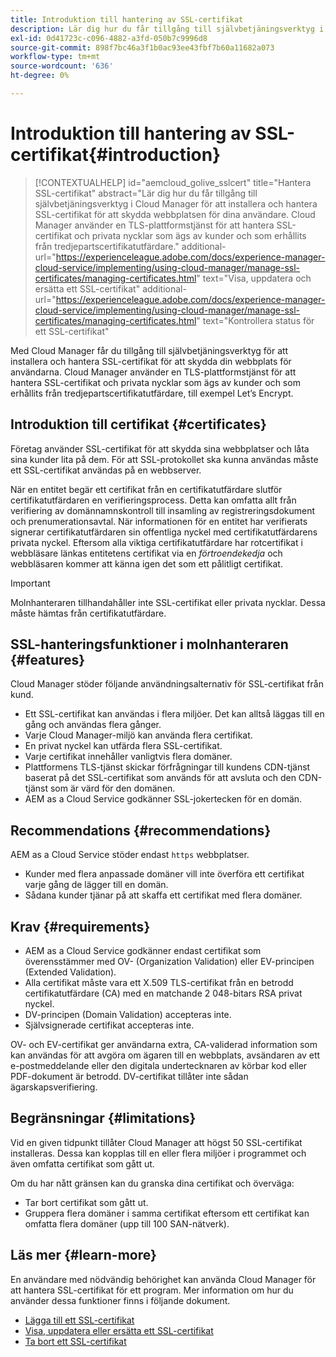 ```yaml
---
title: Introduktion till hantering av SSL-certifikat
description: Lär dig hur du får tillgång till självbetjäningsverktyg i Cloud Manager för att installera SSL-certifikat.
exl-id: 0d41723c-c096-4882-a3fd-050b7c9996d8
source-git-commit: 898f7bc46a3f1b0ac93ee43fbf7b60a11682a073
workflow-type: tm+mt
source-wordcount: '636'
ht-degree: 0%

---
```



# Introduktion till hantering av SSL-certifikat{#introduction}

>[!CONTEXTUALHELP]
>id="aemcloud_golive_sslcert"
>title="Hantera SSL-certifikat"
>abstract="Lär dig hur du får tillgång till självbetjäningsverktyg i Cloud Manager för att installera och hantera SSL-certifikat för att skydda webbplatsen för dina användare. Cloud Manager använder en TLS-plattformstjänst för att hantera SSL-certifikat och privata nycklar som ägs av kunder och som erhållits från tredjepartscertifikatutfärdare."
>additional-url="https://experienceleague.adobe.com/docs/experience-manager-cloud-service/implementing/using-cloud-manager/manage-ssl-certificates/managing-certificates.html" text="Visa, uppdatera och ersätta ett SSL-certifikat"
>additional-url="https://experienceleague.adobe.com/docs/experience-manager-cloud-service/implementing/using-cloud-manager/manage-ssl-certificates/managing-certificates.html" text="Kontrollera status för ett SSL-certifikat"

Med Cloud Manager får du tillgång till självbetjäningsverktyg för att installera och hantera SSL-certifikat för att skydda din webbplats för användarna. Cloud Manager använder en TLS-plattformstjänst för att hantera SSL-certifikat och privata nycklar som ägs av kunder och som erhållits från tredjepartscertifikatutfärdare, till exempel Let’s Encrypt.

## Introduktion till certifikat {#certificates}

Företag använder SSL-certifikat för att skydda sina webbplatser och låta sina kunder lita på dem. För att SSL-protokollet ska kunna användas måste ett SSL-certifikat användas på en webbserver.

När en entitet begär ett certifikat från en certifikatutfärdare slutför certifikatutfärdaren en verifieringsprocess. Detta kan omfatta allt från verifiering av domännamnskontroll till insamling av registreringsdokument och prenumerationsavtal. När informationen för en entitet har verifierats signerar certifikatutfärdaren sin offentliga nyckel med certifikatutfärdarens privata nyckel. Eftersom alla viktiga certifikatutfärdare har rotcertifikat i webbläsare länkas entitetens certifikat via en *förtroendekedja* och webbläsaren kommer att känna igen det som ett pålitligt certifikat.

>[!IMPORTANT]
>
>Molnhanteraren tillhandahåller inte SSL-certifikat eller privata nycklar. Dessa måste hämtas från certifikatutfärdare.

## SSL-hanteringsfunktioner i molnhanteraren {#features}

Cloud Manager stöder följande användningsalternativ för SSL-certifikat från kund.

* Ett SSL-certifikat kan användas i flera miljöer. Det kan alltså läggas till en gång och användas flera gånger.
* Varje Cloud Manager-miljö kan använda flera certifikat.
* En privat nyckel kan utfärda flera SSL-certifikat.
* Varje certifikat innehåller vanligtvis flera domäner.
* Plattformens TLS-tjänst skickar förfrågningar till kundens CDN-tjänst baserat på det SSL-certifikat som används för att avsluta och den CDN-tjänst som är värd för den domänen.
* AEM as a Cloud Service godkänner SSL-jokertecken för en domän.

## Recommendations {#recommendations}

AEM as a Cloud Service stöder endast `https` webbplatser.

* Kunder med flera anpassade domäner vill inte överföra ett certifikat varje gång de lägger till en domän.
* Sådana kunder tjänar på att skaffa ett certifikat med flera domäner.

## Krav {#requirements}

* AEM as a Cloud Service godkänner endast certifikat som överensstämmer med OV- (Organization Validation) eller EV-principen (Extended Validation).
* Alla certifikat måste vara ett X.509 TLS-certifikat från en betrodd certifikatutfärdare (CA) med en matchande 2 048-bitars RSA privat nyckel.
* DV-principen (Domain Validation) accepteras inte.
* Självsignerade certifikat accepteras inte.

OV- och EV-certifikat ger användarna extra, CA-validerad information som kan användas för att avgöra om ägaren till en webbplats, avsändaren av ett e-postmeddelande eller den digitala undertecknaren av körbar kod eller PDF-dokument är betrodd. DV-certifikat tillåter inte sådan ägarskapsverifiering.

## Begränsningar {#limitations}

Vid en given tidpunkt tillåter Cloud Manager att högst 50 SSL-certifikat installeras. Dessa kan kopplas till en eller flera miljöer i programmet och även omfatta certifikat som gått ut.

Om du har nått gränsen kan du granska dina certifikat och överväga:

* Tar bort certifikat som gått ut.
* Gruppera flera domäner i samma certifikat eftersom ett certifikat kan omfatta flera domäner (upp till 100 SAN-nätverk).

## Läs mer {#learn-more}

En användare med nödvändig behörighet kan använda Cloud Manager för att hantera SSL-certifikat för ett program. Mer information om hur du använder dessa funktioner finns i följande dokument.

* [Lägga till ett SSL-certifikat](/help/implementing/cloud-manager/managing-ssl-certifications/add-ssl-certificate.md)
* [Visa, uppdatera eller ersätta ett SSL-certifikat](/help/implementing/cloud-manager/managing-ssl-certifications/managing-certificates.md)
* [Ta bort ett SSL-certifikat](/help/implementing/cloud-manager/managing-ssl-certifications/managing-certificates.md)
